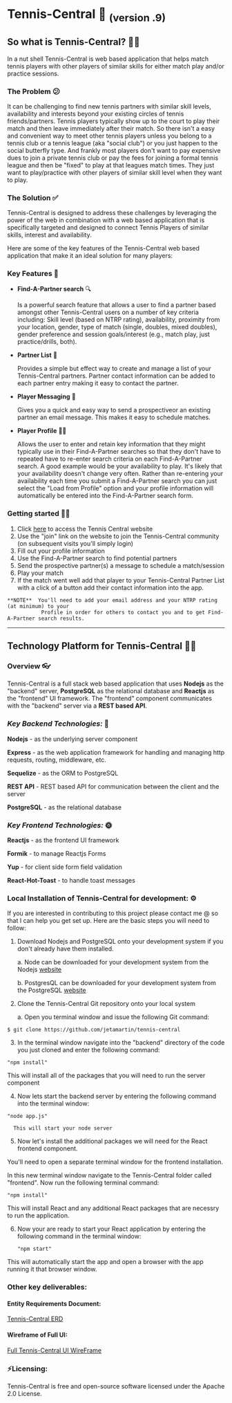 # Tennis-Central 🎾 <sub>(version .9)</sub>


## So what is Tennis-Central?  🤷‍♀️
   In a nut shell Tennis-Central is web based application that helps match tennis players with other players of similar skills for either match play and/or practice sessions. 

### The Problem  😕
   It can be challenging to find new tennis partners with similar skill levels, availability and interests beyond your existing circles of tennis friends/partners.
Tennis players typically show up to the court to play their match and then leave immediately after their match. So there isn't a easy and convenient way to meet other
tennis players unless you belong to a tennis club or a tennis league (aka "social club") or you just happen to the social butterfly type. And frankly most players don't
want to pay expensive dues to join a private tennis club or pay the fees for joining a formal tennis league and then be "fixed" to play at that leagues match times. 
They just want to play/practice with other players of similar skill level when they want to play. 

### The Solution  ✅
   Tennis-Central is designed to address these challenges by leveraging the power of the web in combination with a web based application that is specifically targeted and designed to connect Tennis Players of similar skills, interest and availability. 

Here are some of the key features of the Tennis-Central web based application that make it an ideal solution for many players: 

### Key Features 🔔
  * **Find-A-Partner search** 🔍
  
     Is a powerful search feature that allows a user to find a partner based amongst other Tennis-Central users on a number of key criteria including: Skill level (based on NTRP rating), availability, proximity from your location, gender, 
  type of match (single, doubles, mixed doubles), gender preference and session goals/interest (e.g., match play, just practice/drills, both). 
  * **Partner List** 📃
  
     Provides a simple but effect way to create and manage a list of your Tennis-Central partners. Partner contact information can be added to each partner entry making it easy
  to contact the partner. 
  * **Player Messaging** 📩
  
     Gives you a quick and easy way to send a prospectiveor an existing partner an email message. This makes it easy to schedule matches. 
  * **Player Profile** 🧑🎾
  
     Allows the user to enter and retain key information that they might typically use in their Find-A-Partner searches so that they don't have to repeated have to 
  re-enter search criteria on each Find-A-Partner search. A good example would be your availability to play. It's likely that your availability doesn't change very 
  often. Rather than re-entering your availability each time you submit a Find-A-Partner search you can just select the "Load from Profile" option and your profile
  information will automatically be entered into the Find-A-Partner search form. 
  
  ### Getting started 🏃‍♂️
  1. Click [here](https://agonizing-motion.surge.sh/) to access the Tennis Central website 
  2. Use the "join" link on the website to join the Tennis-Central community (on subsequent visits you'll simply login)
  3. Fill out your profile information 
  4. Use the Find-A-Partner search to find potential partners
  5. Send the prospective partner(s) a message to schedule a match/session
  6. Play your match
  7. If the match went well add that player to your Tennis-Central Partner List with a click of a button add their contact information into the app.
  
    **NOTE**  You'll need to add your email address and your NTRP rating (at minimum) to your 
               Profile in order for others to contact you and to get Find-A-Partner search results.
<hr>

## Technology Platform for Tennis-Central 👨‍💻

### Overview 👓
   Tennis-Central is a full stack web based application that uses **Nodejs** as the "backend" server, **PostgreSQL** as the relational database and **Reactjs** as the "frontend" UI framework. The "frontend" component communicates with the "backend" server via a **REST based API**.
   
### ___Key Backend Technologies:___ 🌚
   **Nodejs** - as the underlying server component
   
   **Express** - as the web application framework for handling and managing http requests, routing, middleware, etc.
   
   **Sequelize** - as the ORM to PostgreSQL
   
   **REST API**  - REST based API for communication between the client and the server
   
   **PostgreSQL** - as the relational database
   

### ___Key Frontend Technologies:___ 🌞
   **Reactjs** - as the frontend UI framework
   
   **Formik**  - to manage Reactjs Forms
   
   **Yup** - for client side form field validation
   
   **React-Hot-Toast** - to handle toast messages
   
### Local Installation of Tennis-Central for development: ⚙ 
   If you are interested in contributing to this project please contact me @ so that I can help you get set up. Here are the basic steps you will
   need to follow:

   1. Download Nodejs and PostgreSQL onto your development system if you don't already have them installed.
 
      a. Node can be downloaded for your development system from the Nodejs [website](https://nodejs.org/en/download/)

      b. PostgresQL can be downloaded for your development system from the PostgreSQL [website](https://www.postgresql.org/download/)
      
   2. Clone the Tennis-Central Git repository onto your local system

      a. Open you terminal window and issue the following Git command:

    $ git clone https://github.com/jetamartin/tennis-central
         
   3. In the terminal window navigate into the "backend" directory of the code you just cloned and enter the following command:

    "npm install"
    
   This will install all of the packages that you will need to run the server component

   4. Now lets start the backend server by entering the following command into the terminal window:

    "node app.js"

      This will start your node server

   5. Now let's install the additional packages we will need for the React frontend component. 
    
   You'll need to open a separate terminal window for the frontend installation.
       
   In this new terminal window navigate to the Tennis-Central folder called "frontend". Now run the following terminal
       command:
       
    "npm install" 

   This will install React and any additional React packages that are necessry to run the application.

   6. Now your are ready to start your React application by entering the following command in the terminal window:

          "npm start"
 
   This will automatically start the app and open a browser with the app running it that browser window.
   
### Other key deliverables:
#### Entity Requirements Document:
   [Tennis-Central ERD]() 

#### Wireframe of Full UI:
   [Full Tennis-Central UI WireFrame]()

### ⚡Licensing: 
 Tennis-Central is free and open-source software licensed under the Apache 2.0 License. 
